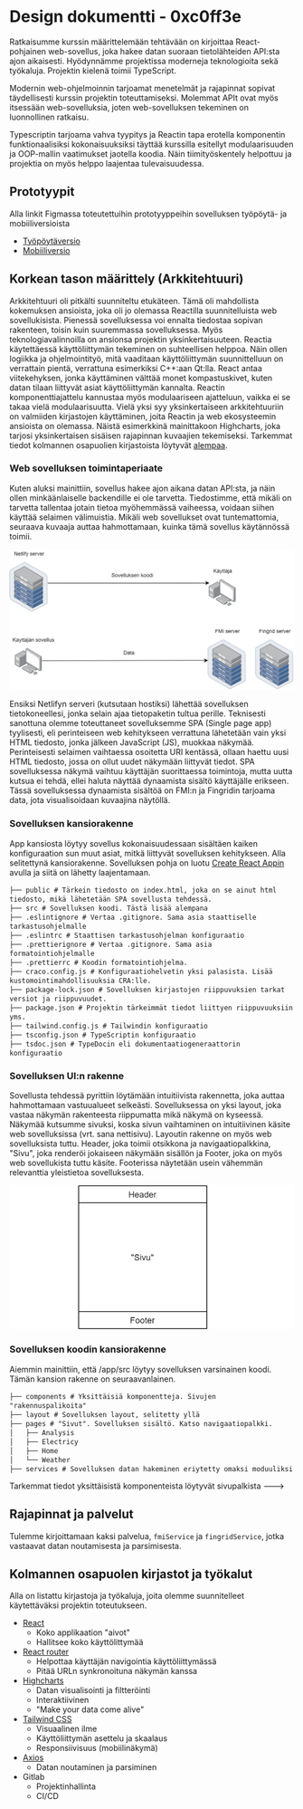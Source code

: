 # Design dokumentti - 0xc0ff3e

Ratkaisumme kurssin määrittelemään tehtävään on kirjoittaa React-pohjainen web-sovellus, joka hakee datan suoraan tietolähteiden API:sta ajon aikaisesti. Hyödynnämme projektissa moderneja teknologioita sekä työkaluja. Projektin kielenä toimii TypeScript.

Modernin web-ohjelmoinnin tarjoamat menetelmät ja rajapinnat sopivat täydellisesti kurssin projektin toteuttamiseksi. Molemmat APIt ovat myös itsessään web-sovelluksia, joten web-sovelluksen tekeminen on luonnollinen ratkaisu.

Typescriptin tarjoama vahva tyypitys ja Reactin tapa erotella komponentin funktionaalisiksi kokonaisuuksiksi täyttää kurssilla esitellyt modulaarisuuden ja OOP-mallin vaatimukset jaotella koodia. Näin tiimityöskentely helpottuu ja projektia on myös helppo laajentaa tulevaisuudessa.

## Prototyypit

Alla linkit Figmassa toteutettuihin prototyyppeihin sovelluksen työpöytä- ja mobiiliversioista

- [Työpöytäversio](https://www.figma.com/proto/hUkQpST2beG7YZ00qm2K2q/Prototype?node-id=57%3A158&scaling=scale-down)
- [Mobiiliversio](https://www.figma.com/proto/hUkQpST2beG7YZ00qm2K2q/Prototype?node-id=20%3A933&scaling=scale-down)

## Korkean tason määrittely (Arkkitehtuuri)

Arkkitehtuuri oli pitkälti suunniteltu etukäteen. Tämä oli mahdollista kokemuksen ansioista, joka oli jo olemassa Reactilla suunnitelluista web sovellukisista. Pienessä sovelluksessa voi ennalta tiedostaa sopivan rakenteen, toisin kuin suuremmassa sovelluksessa. Myös teknologiavalinnoilla on ansionsa projektin yksinkertaisuuteen. Reactia käytettäessä käyttöliittymän tekeminen on suhteellisen helppoa. Näin ollen logiikka ja ohjelmointityö, mitä vaaditaan käyttöliittymän suunnittelluun on verrattain pientä, verrattuna esimerkiksi C++:aan Qt:lla. React antaa viitekehyksen, jonka käyttäminen välttää monet kompastuskivet, kuten datan tilaan liittyvät asiat käyttöliittymän kannalta. Reactin komponenttiajattelu kannustaa myös modulaariseen ajatteluun, vaikka ei se takaa vielä modulaarisuutta. Vielä yksi syy yksinkertaiseen arkkitehtuuriin on valmiiden kirjastojen käyttäminen, joita Reactin ja web ekosysteemin ansioista on olemassa. Näistä esimerkkinä mainittakoon Highcharts, joka tarjosi yksinkertaisen sisäisen rajapinnan kuvaajien tekemiseksi. Tarkemmat tiedot kolmannen osapuolien kirjastoista löytyvät [alempaa](#kolmannen-osapuolen-kirjastot-ja-työkalut).

### Web sovelluksen toimintaperiaate

Kuten aluksi mainittiin, sovellus hakee ajon aikana datan API:sta, ja näin ollen minkäänlaiselle backendille ei ole tarvetta. Tiedostimme, että mikäli on tarvetta tallentaa jotain tietoa myöhemmässä vaiheessa, voidaan siihen käyttää selaimen välimuistia. Mikäli web sovellukset ovat tuntemattomia, seuraava kuvaaja auttaa hahmottamaan, kuinka tämä sovellus käytännössä toimii.

![Web sovelluksen toimintaperiaate](./web-sovelluksen-perusteet.png)

Ensiksi Netlifyn serveri (kutsutaan hostiksi) lähettää sovelluksen tietokoneellesi, jonka selain ajaa tietopaketin tultua perille. Teknisesti sanottuna olemme toteuttaneet sovelluksemme SPA (Single page app) tyylisesti, eli perinteiseen web kehitykseen verrattuna lähetetään vain yksi HTML tiedosto, jonka jälkeen JavaScript (JS), muokkaa näkymää. Perinteisesti selaimen vaihtaessa osoitetta URI kentässä, ollaan haettu uusi HTML tiedosto, jossa on ollut uudet näkymään liittyvät tiedot. SPA sovelluksessa näkymä vaihtuu käyttäjän suorittaessa toimintoja, mutta uutta kutsua ei tehdä, ellei haluta näyttää dynaamista sisältö käyttäjälle erikseen. Tässä sovelluksessa dynaamista sisältöä on FMI:n ja Fingridin tarjoama data, jota visualisoidaan kuvaajina näytöllä.

### Sovelluksen kansiorakenne

App kansiosta löytyy sovellus kokonaisuudessaan sisältäen kaiken konfiguraation sun muut asiat, mitkä liittyvät sovelluksen kehitykseen. Alla selitettynä kansiorakenne. Sovelluksen pohja on luotu [Create React Appin](https://create-react-app.dev/) avulla ja siitä on lähetty laajentamaan.

```
├── public # Tärkein tiedosto on index.html, joka on se ainut html tiedosto, mikä lähetetään SPA sovellusta tehdessä.
├── src # Sovelluksen koodi. Tästä lisää alempana
├── .eslintignore # Vertaa .gitignore. Sama asia staattiselle tarkastusohjelmalle
├── .eslintrc # Staattisen tarkastusohjelman konfiguraatio
├── .prettierignore # Vertaa .gitignore. Sama asia formatointiohjelmalle
├── .prettierrc # Koodin formatointiohjelma.
├── craco.config.js # Konfiguraatiohelvetin yksi palasista. Lisää kustomointimahdollisuuksia CRA:lle.
├── package-lock.json # Sovelluksen kirjastojen riippuvuksien tarkat versiot ja riippuvuudet.
├── package.json # Projektin tärkeimmät tiedot liittyen riippuvuuksiin yms.
├── tailwind.config.js # Tailwindin konfiguraatio
├── tsconfig.json # TypeScriptin konfiguraatio
├── tsdoc.json # TypeDocin eli dokumentaatiogeneraattorin konfiguraatio
```

### Sovelluksen UI:n rakenne

Sovellusta tehdessä pyrittiin löytämään intuitiivista rakennetta, joka auttaa hahmottamaan vastuualueet selkeästi. Sovelluksessa on yksi layout, joka vastaa näkymän rakenteesta riippumatta mikä näkymä on kyseessä. Näkymää kutsumme sivuksi, koska sivun vaihtaminen on intuitiivinen käsite web sovelluksissa (vrt. sana nettisivu). Layoutin rakenne on myös web sovelluksista tuttu. Header, joka toimii otsikkona ja navigaatiopalkkina, "Sivu", joka renderöi jokaiseen näkymään sisällön ja Footer, joka on myös web sovellukista tuttu käsite. Footerissa näytetään usein vähemmän relevanttia yleistietoa sovelluksesta.

![Sovelluksen näkymän rakenne](./sovelluksen-rakenne.png)

### Sovelluksen koodin kansiorakenne

Aiemmin mainittiin, että /app/src löytyy sovelluksen varsinainen koodi. Tämän kansion rakenne on seuraavanlainen.

```
├── components # Yksittäisiä komponentteja. Sivujen "rakennuspalikoita"
├── layout # Sovelluksen layout, selitetty yllä
├── pages # "Sivut". Sovelluksen sisältö. Katso navigaatiopalkki.
│   ├── Analysis
│   ├── Electricy
│   ├── Home
│   └── Weather
├── services # Sovelluksen datan hakeminen eriytetty omaksi moduuliksi
```

Tarkemmat tiedot yksittäisistä komponenteista löytyvät sivupalkista --->

## Rajapinnat ja palvelut

Tulemme kirjoittamaan kaksi palvelua, `fmiService` ja `fingridService`, jotka vastaavat datan noutamisesta ja parsimisesta.

## Kolmannen osapuolen kirjastot ja työkalut

Alla on listattu kirjastoja ja työkaluja, joita olemme suunnitelleet käytettäväksi projektin toteutukseen.

- [React](https://reactjs.org/)
  - Koko applikaation "aivot"
  - Hallitsee koko käyttölittymää
- [React router](https://reactrouter.com/)
  - Helpottaa käyttäjän navigointia käyttöliittymässä
  - Pitää URLn synkronoituna näkymän kanssa
- [Highcharts](https://www.npmjs.com/package/highcharts-react-official)
  - Datan visualisointi ja filtteröinti
  - Interaktiivinen
  - "Make your data come alive"
- [Tailwind CSS](https://tailwindcss.com/)
  - Visuaalinen ilme
  - Käyttöliittymän asettelu ja skaalaus
  - Responsiivisuus (mobiilinäkymä)
- [Axios](https://github.com/axios/axios)
  - Datan noutaminen ja parsiminen
- Gitlab
  - Projektinhallinta
  - CI/CD
